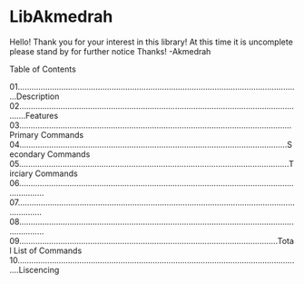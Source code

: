 # LibAkmedrah

Hello! Thank you for your interest in this library! At this time it is uncomplete please stand by for further notice Thanks! -Akmedrah

Table of Contents

01............................................................................................................................Description
02...............................................................................................................................Features
03.......................................................................................................................Primary Commands
04.....................................................................................................................Secondary Commands
05......................................................................................................................Tirciary Commands
06.......................................................................................................................................
07.......................................................................................................................................
08.......................................................................................................................................
09.................................................................................................................Total List of Commands
10.............................................................................................................................Liscencing
